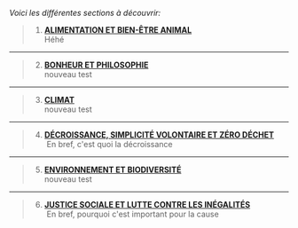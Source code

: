 *Voici les différentes sections à découvrir:*


> 1. [**ALIMENTATION ET BIEN-ÊTRE ANIMAL**](/Fichiers_necessaires_au_fonctionnement_du_recueil/Livres/Alimentation_et_bien_etre_animal.md) <br>
> Héhé



---


> 2. [**BONHEUR ET PHILOSOPHIE**](/Fichiers_necessaires_au_fonctionnement_du_recueil/Livres/Philosophie.md)<br>
> nouveau test


---



> 3. [**CLIMAT**](/Fichiers_necessaires_au_fonctionnement_du_recueil/Livres/Climat.md)<br>
> nouveau test


---


> 4. [**DÉCROISSANCE, SIMPLICITÉ VOLONTAIRE ET ZÉRO DÉCHET**](/Fichiers_necessaires_au_fonctionnement_du_recueil/Livres/Decroissance.md)<br>
> En bref, c'est quoi la décroissance


---


> 5. [**ENVIRONNEMENT ET BIODIVERSITÉ**](/Fichiers_necessaires_au_fonctionnement_du_recueil/Livres/Biodiversite.md)<br>
> nouveau test


---



> 6. [**JUSTICE SOCIALE ET LUTTE CONTRE LES INÉGALITÉS**](/Fichiers_necessaires_au_fonctionnement_du_recueil/Livres/Justice_sociale.md)<br>
> En bref, pourquoi c'est important pour la cause



